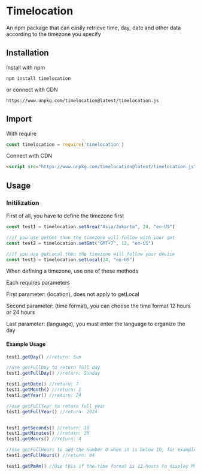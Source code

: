 # Timelocation

An npm package that can easily retrieve time, day, date and other data according to the timezone you specify

## Installation
Install with npm
```console
npm install timelocation
```

or connect with CDN
```text
https://www.unpkg.com/timelocation@latest/timelocation.js
```

## Import
With require
```javascript
const timelocation = require('timelocation')
```

Connect with CDN
```html
<script src="https://www.unpkg.com/timelocation@latest/timelocation.js"></script>
```

## Usage
### Initilization
First of all, you have to define the timezone first
```javascript
const test1 = timelocation.setArea("Asia/Jakarta", 24, "en-US")

//if you use getGmt then the timezone will follow with your gmt
const test2 = timelocation.setGmt("GMT+7", 12, "en-US")

//if you use getLocal then the timezone will follow your device
const test3 = timelocation.setLocal(24, "en-US")
```
When defining a timezone, use one of these methods

Each requires parameters

First parameter: (location), does not apply to getLocal

Second parameter: (time format), you can choose the time format 12 hours or 24 hours

Last parameter: (language), you must enter the language to organize the day

#### Example Usage
```javascript
test1.getDay() //return: Sun

//use getFullDay to return full day
test1.getFullDay() //return: Sunday

test1.getDate() //return: 7
test1.getMonth() //return: 1
test1.getYear() //return: 24

//use getFullYear to return full year
test1.getFullYear() //return: 2024


test1.getSeconds() //return: 10
test1.getMinutes() //return: 26
test1.getHours() //return: 4

//use getFullHours to add the number 0 when it is below 10, for example 04
test1.getFullHours() //return: 04

test1.getPmAm() //Use this if the time format is 12 hours to display PM or AM
```